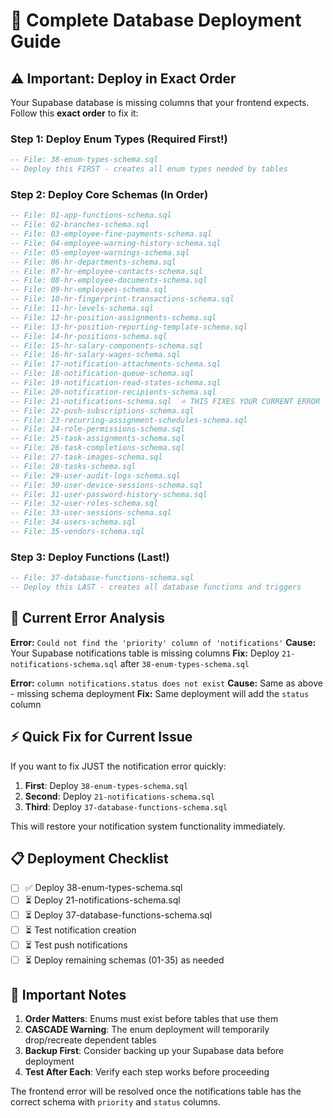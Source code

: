 # 🚀 Complete Database Deployment Guide

## ⚠️ Important: Deploy in Exact Order

Your Supabase database is missing columns that your frontend expects. Follow this **exact order** to fix it:

### Step 1: Deploy Enum Types (Required First!)
```sql
-- File: 38-enum-types-schema.sql
-- Deploy this FIRST - creates all enum types needed by tables
```

### Step 2: Deploy Core Schemas (In Order)
```sql
-- File: 01-app-functions-schema.sql
-- File: 02-branches-schema.sql
-- File: 03-employee-fine-payments-schema.sql
-- File: 04-employee-warning-history-schema.sql
-- File: 05-employee-warnings-schema.sql
-- File: 06-hr-departments-schema.sql
-- File: 07-hr-employee-contacts-schema.sql
-- File: 08-hr-employee-documents-schema.sql
-- File: 09-hr-employees-schema.sql
-- File: 10-hr-fingerprint-transactions-schema.sql
-- File: 11-hr-levels-schema.sql
-- File: 12-hr-position-assignments-schema.sql
-- File: 13-hr-position-reporting-template-schema.sql
-- File: 14-hr-positions-schema.sql
-- File: 15-hr-salary-components-schema.sql
-- File: 16-hr-salary-wages-schema.sql
-- File: 17-notification-attachments-schema.sql
-- File: 18-notification-queue-schema.sql
-- File: 19-notification-read-states-schema.sql
-- File: 20-notification-recipients-schema.sql
-- File: 21-notifications-schema.sql  ⭐ THIS FIXES YOUR CURRENT ERROR
-- File: 22-push-subscriptions-schema.sql
-- File: 23-recurring-assignment-schedules-schema.sql
-- File: 24-role-permissions-schema.sql
-- File: 25-task-assignments-schema.sql
-- File: 26-task-completions-schema.sql
-- File: 27-task-images-schema.sql
-- File: 28-tasks-schema.sql
-- File: 29-user-audit-logs-schema.sql
-- File: 30-user-device-sessions-schema.sql
-- File: 31-user-password-history-schema.sql
-- File: 32-user-roles-schema.sql
-- File: 33-user-sessions-schema.sql
-- File: 34-users-schema.sql
-- File: 35-vendors-schema.sql
```

### Step 3: Deploy Functions (Last!)
```sql
-- File: 37-database-functions-schema.sql
-- Deploy this LAST - creates all database functions and triggers
```

## 🎯 Current Error Analysis

**Error:** `Could not find the 'priority' column of 'notifications'`
**Cause:** Your Supabase notifications table is missing columns
**Fix:** Deploy `21-notifications-schema.sql` after `38-enum-types-schema.sql`

**Error:** `column notifications.status does not exist`
**Cause:** Same as above - missing schema deployment
**Fix:** Same deployment will add the `status` column

## ⚡ Quick Fix for Current Issue

If you want to fix JUST the notification error quickly:

1. **First**: Deploy `38-enum-types-schema.sql`
2. **Second**: Deploy `21-notifications-schema.sql`
3. **Third**: Deploy `37-database-functions-schema.sql`

This will restore your notification system functionality immediately.

## 📋 Deployment Checklist

- [ ] ✅ Deploy 38-enum-types-schema.sql
- [ ] ⏳ Deploy 21-notifications-schema.sql  
- [ ] ⏳ Deploy 37-database-functions-schema.sql
- [ ] ⏳ Test notification creation
- [ ] ⏳ Test push notifications
- [ ] ⏳ Deploy remaining schemas (01-35) as needed

## 🚨 Important Notes

1. **Order Matters**: Enums must exist before tables that use them
2. **CASCADE Warning**: The enum deployment will temporarily drop/recreate dependent tables
3. **Backup First**: Consider backing up your Supabase data before deployment
4. **Test After Each**: Verify each step works before proceeding

The frontend error will be resolved once the notifications table has the correct schema with `priority` and `status` columns.